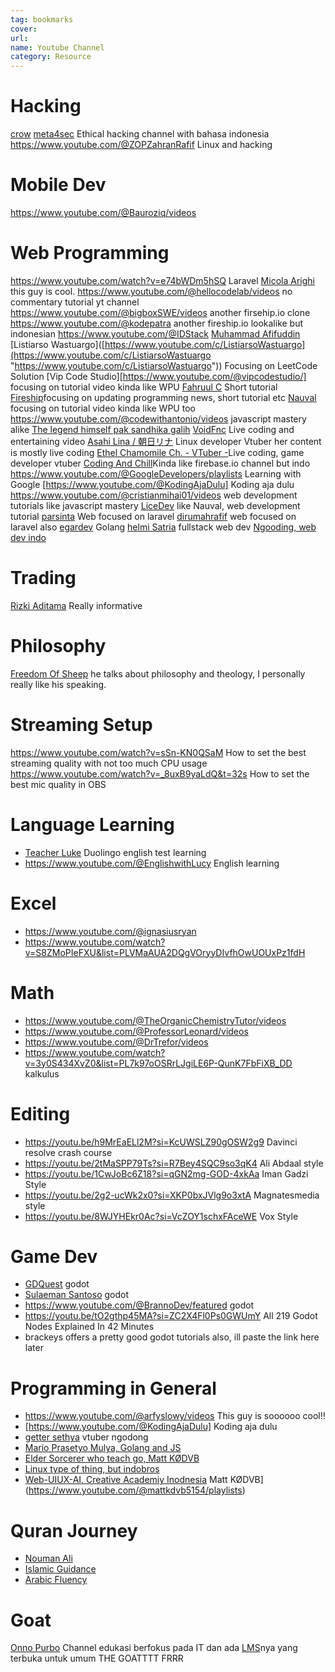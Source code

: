 ```yaml
---
tag: bookmarks
cover: 
url: 
name: Youtube Channel
category: Resource
---
```


# Hacking 
[crow](https://www.youtube.com/@crr0ww/videos) 
[meta4sec](https://www.youtube.com/@Meta4sec) Ethical hacking channel with bahasa indonesia
https://www.youtube.com/@ZOPZahranRafif Linux and hacking 
# Mobile Dev
https://www.youtube.com/@Bauroziq/videos 
# Web Programming 
https://www.youtube.com/watch?v=e74bWDm5hSQ Laravel 
[Micola Arighi](https://www.youtube.com/@micolarighi/videos) this guy is cool.
https://www.youtube.com/@hellocodelab/videos no commentary tutorial yt channel
https://www.youtube.com/@bigboxSWE/videos another firsehip.io clone
https://www.youtube.com/@kodepatra another fireship.io lookalike but indonesian
https://www.youtube.com/@IDStack
[Muhammad Afifuddin](https://www.youtube.com/channel/UCv4r_k7C3u6Lv8lg0sd56Ew)
[Listiarso Wastuargo]([https://www.youtube.com/c/ListiarsoWastuargo](https://www.youtube.com/c/ListiarsoWastuargo "https://www.youtube.com/c/ListiarsoWastuargo")) Focusing on LeetCode Solution
[Vip Code Studio][https://www.youtube.com/@vipcodestudio/] focusing on tutorial video kinda like WPU 
[Fahruul C](https://www.youtube.com/@fahruul.c) Short tutorial 
[Fireship](https://www.youtube.com/@Fireship)focusing on updating programming news, short tutorial etc
[Nauval](https://www.youtube.com/@mhdnauvalazhar/videos) focusing on tutorial video kinda like WPU too
https://www.youtube.com/@codewithantonio/videos  javascript mastery alike 
[The legend himself pak sandhika galih](https://www.youtube.com/@sandhikagalihWPU)
[VoidFnc](https://www.youtube.com/@voidfnc/streams) Live coding and entertaining video
[Asahi Lina / 朝日リナ](https://www.youtube.com/@AsahiLina) Linux developer Vtuber her content is mostly live coding 
[Ethel Chamomile Ch. - VTuber -](https://www.youtube.com/@EthelChamomile/videos)Live coding, game developer vtuber
[Coding And Chill](https://www.youtube.com/@codingandchill)Kinda like firebase.io channel but indo
https://www.youtube.com/@GoogleDevelopers/playlists Learning with Google
[https://www.youtube.com/@KodingAjaDulu] Koding aja dulu
https://www.youtube.com/@cristianmihai01/videos web development tutorials like javascript mastery
[LiceDev](https://www.youtube.com/@liceDev/videos) like Nauval, web development tutorial 
[parsinta](https://www.youtube.com/@parsinta/videos) Web focused on laravel 
[dirumahrafif](https://www.youtube.com/@dirumahrafif) web focused on laravel also
[egardev](https://www.youtube.com/@egardev/videos) Golang 
[helmi Satria](https://www.youtube.com/@helmisatria/videos) fullstack web dev
[Ngooding, web dev indo](https://www.youtube.com/@Ngooding/videos)
# Trading 
[Rizki Aditama](https://www.youtube.com/@RizkiAditama) Really informative

# Philosophy 
[Freedom Of Sheep](https://www.youtube.com/@freedomofsheep) he talks about philosophy and theology, I personally really like his speaking.

# Streaming Setup
https://www.youtube.com/watch?v=sSn-KN0QSaM How to set the best streaming quality with not too much CPU usage 
https://www.youtube.com/watch?v=_8uxB9yaLdQ&t=32s How to set the best mic quality in OBS 

# Language Learning 
- [Teacher Luke](https://www.youtube.com/@TeacherLuke-DET/videos)  Duolingo english test learning 
- https://www.youtube.com/@EnglishwithLucy English learning 

# Excel 
- https://www.youtube.com/@ignasiusryan 
- https://www.youtube.com/watch?v=S8ZMoPIeFXU&list=PLVMaAUA2DQgVOryyDIvfhOwUOUxPz1fdH

# Math
- https://www.youtube.com/@TheOrganicChemistryTutor/videos
- https://www.youtube.com/@ProfessorLeonard/videos
- https://www.youtube.com/@DrTrefor/videos
- https://www.youtube.com/watch?v=3y0S434XvZ0&list=PL7k97oOSRrLJgiLE6P-QunK7FbFiXB_DD kalkulus

# Editing 
- https://youtu.be/h9MrEaELl2M?si=KcUWSLZ90gOSW2g9 Davinci resolve crash course
- https://youtu.be/2tMaSPP79Ts?si=R7Bey4SQC9so3qK4 Ali Abdaal style
- https://youtu.be/1CwJoBc6Z18?si=qGN2mg-GOD-4xkAa Iman Gadzi Style 
- https://youtu.be/2g2-ucWk2x0?si=XKP0bxJVlg9o3xtA Magnatesmedia style 
- https://youtu.be/8WJYHEkr0Ac?si=VcZOY1schxFAceWE Vox Style

# Game Dev
- [GDQuest](https://www.youtube.com/@Gdquest) godot 
- [Sulaeman Santoso](https://www.youtube.com/@SulaemanSantoso) godot
- https://www.youtube.com/@BrannoDev/featured godot
- https://youtu.be/tO2gthp45MA?si=ZC2X4Fl0Ps0GWUmY All 219 Godot Nodes Explained In 42 Minutes 
- brackeys offers a pretty good godot tutorials also, ill paste the link here later
# Programming in General
- https://www.youtube.com/@arfyslowy/videos This guy is soooooo cool!!
- [https://www.youtube.com/@KodingAjaDulu] Koding aja dulu
- [getter sethya](https://www.youtube.com/@gettersethya) vtuber ngodong
- [Mario Prasetyo Mulya, Golang and JS](https://www.youtube.com/@marioprasetyamulya)
- [Elder Sorcerer who teach go, Matt KØDVB](https://www.youtube.com/@mattkdvb5154/featured)
- [Linux type of thing, but indobros](https://www.youtube.com/@faiz_can9235/videos)
- [Web-UIUX-AI, Creative Academiy Inodnesia](https://www.youtube.com/@CreativeAcademyId)
Matt KØDVB](https://www.youtube.com/@mattkdvb5154/playlists)
# Quran Journey 
- [Nouman Ali](https://www.youtube.com/@bayyinah)
- [Islamic Guidance](https://www.youtube.com/@Islamic_Guidance/playlists)
- [Arabic Fluency](https://www.youtube.com/@ArabicFluency/videos)

# Goat 
[Onno Purbo](https://www.youtube.com/@OnnoCenter) Channel edukasi berfokus pada IT dan ada [LMS](http://opencourse.itts.ac.id/)nya yang terbuka untuk umum THE GOATTTT FRRR